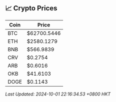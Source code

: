 ## 📈 Crypto Prices

| Coin | Price |
| ---- | ----- |
| BTC | $62700.5446 |
| ETH | $2580.1279 |
| BNB | $566.9839 |
| CRV | $0.2754 |
| ARB | $0.6016 |
| OKB | $41.6103 |
| DOGE | $0.1143 |

_Last Updated: 2024-10-01 22:16:34.53 +0800 HKT_